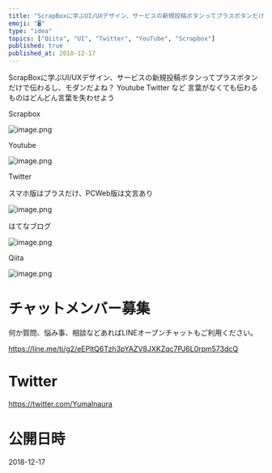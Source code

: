 ```yaml
---
title: "ScrapBoxに学ぶUI/UXデザイン、サービスの新規投稿ボタンってプラスボタンだけで伝わるし、モダンだよね？ Youtube Twitt"
emoji: "🖥"
type: "idea"
topics: ["Qiita", "UI", "Twitter", "YouTube", "Scrapbox"]
published: true
published_at: 2018-12-17
---
```


ScrapBoxに学ぶUI/UXデザイン、サービスの新規投稿ボタンってプラスボタンだけで伝わるし、モダンだよね？ Youtube Twitter など
言葉がなくても伝わるものはどんどん言葉を失わせよう

Scrapbox

![image.png](https://qiita-image-store.s3.amazonaws.com/0/89618/c20a4ccd-2a14-8ea1-f907-d1c2c2aa5880.png)


Youtube

![image.png](https://qiita-image-store.s3.amazonaws.com/0/89618/eda970f4-ee97-3515-9b94-beae46dcc845.png)


Twitter

スマホ版はプラスだけ、PCWeb版は文言あり

![image.png](https://qiita-image-store.s3.amazonaws.com/0/89618/5c7f2a8c-2435-a0b2-3002-16b8433dcc5a.png)



はてなブログ

![image.png](https://qiita-image-store.s3.amazonaws.com/0/89618/f5c7a588-c1a0-0b24-10a4-1d3defd48801.png)

Qiita

![image.png](https://qiita-image-store.s3.amazonaws.com/0/89618/3694ad7f-951f-ace1-730c-592b38ead9a6.png)








<!-- Update From Qiita API -->

# チャットメンバー募集


何か質問、悩み事、相談などあればLINEオープンチャットもご利用ください。

https://line.me/ti/g2/eEPltQ6Tzh3pYAZV8JXKZqc7PJ6L0rpm573dcQ





# Twitter


https://twitter.com/YumaInaura


<!-- Update From Qiita API -->



# 公開日時

2018-12-17
